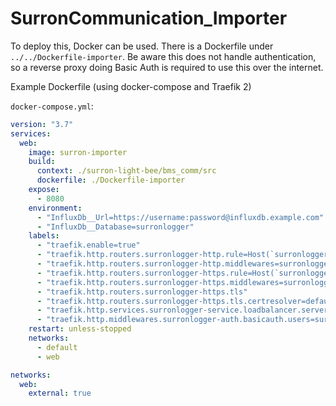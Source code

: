 # SurronCommunication_Importer
To deploy this, Docker can be used. There is a Dockerfile under `../../Dockerfile-importer`.
Be aware this does not handle authentication, so a reverse proxy doing Basic Auth is required to use this over the internet.

Example Dockerfile (using docker-compose and Traefik 2)

`docker-compose.yml`:
```yaml
version: "3.7"
services:
  web:
    image: surron-importer
    build:
      context: ./surron-light-bee/bms_comm/src
      dockerfile: ./Dockerfile-importer
    expose:
      - 8080
    environment:
      - "InfluxDb__Url=https://username:password@influxdb.example.com"
      - "InfluxDb__Database=surronlogger"
    labels:
      - "traefik.enable=true"
      - "traefik.http.routers.surronlogger-http.rule=Host(`surronlogger.example.com`)"
      - "traefik.http.routers.surronlogger-http.middlewares=surronlogger-auth"
      - "traefik.http.routers.surronlogger-https.rule=Host(`surronlogger.example.com`)"
      - "traefik.http.routers.surronlogger-https.middlewares=surronlogger-auth"
      - "traefik.http.routers.surronlogger-https.tls"
      - "traefik.http.routers.surronlogger-https.tls.certresolver=default"
      - "traefik.http.services.surronlogger-service.loadbalancer.server.port=8080"
      - "traefik.http.middlewares.surronlogger-auth.basicauth.users=surronlogger:<htpasswd_hash>"
    restart: unless-stopped
    networks:
      - default
      - web

networks:
  web:
    external: true
```